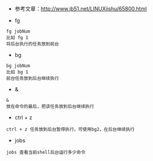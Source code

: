 - 参考文章：http://www.jb51.net/LINUXjishu/65800.html

- fg
```
fg jobNum 
比如 fg 1 
将后台执行的任务放到前台
```

- bg
```
bg jobNum 
比如 bg 1 
前台任务放到后台继续执行
```

- &
```
&  
放在命令的最后，把该任务放到后台继续执行
```

- ctrl + z
```
ctrl + z 任务放到后台暂停执行，可使用bg2，在后台继续执行
```

- jobs
```
jobs 查看当前shell后台运行多少命令
```
